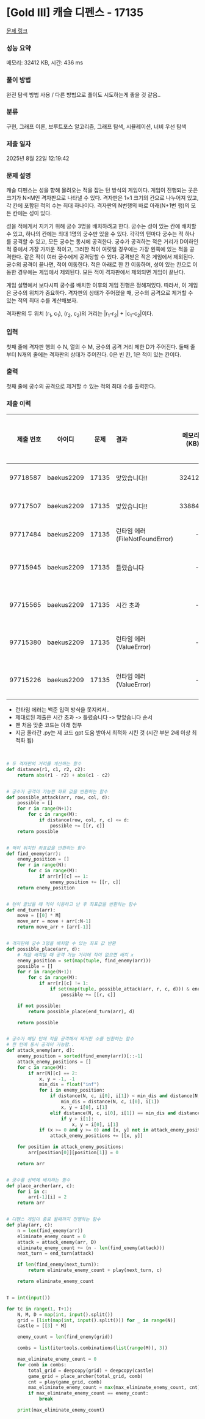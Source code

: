 # [Gold III] 캐슬 디펜스 - 17135 

[문제 링크](https://www.acmicpc.net/problem/17135) 

### 성능 요약

메모리: 32412 KB, 시간: 436 ms

### 풀이 방법

완전 탐색 방법 사용 / 다른 방법으로 풀이도 시도하는게 좋을 것 같음.. 

### 분류

구현, 그래프 이론, 브루트포스 알고리즘, 그래프 탐색, 시뮬레이션, 너비 우선 탐색

### 제출 일자

2025년 8월 22일 12:19:42

### 문제 설명

<p>캐슬 디펜스는 성을 향해 몰려오는 적을 잡는 턴 방식의 게임이다. 게임이 진행되는 곳은 크기가 N×M인 격자판으로 나타낼 수 있다. 격자판은 1×1 크기의 칸으로 나누어져 있고, 각 칸에 포함된 적의 수는 최대 하나이다. 격자판의 N번행의 바로 아래(N+1번 행)의 모든 칸에는 성이 있다.</p>

<p>성을 적에게서 지키기 위해 궁수 3명을 배치하려고 한다. 궁수는 성이 있는 칸에 배치할 수 있고, 하나의 칸에는 최대 1명의 궁수만 있을 수 있다. 각각의 턴마다 궁수는 적 하나를 공격할 수 있고, 모든 궁수는 동시에 공격한다. 궁수가 공격하는 적은 거리가 D이하인 적 중에서 가장 가까운 적이고, 그러한 적이 여럿일 경우에는 가장 왼쪽에 있는 적을 공격한다. 같은 적이 여러 궁수에게 공격당할 수 있다. 공격받은 적은 게임에서 제외된다. 궁수의 공격이 끝나면, 적이 이동한다. 적은 아래로 한 칸 이동하며, 성이 있는 칸으로 이동한 경우에는 게임에서 제외된다. 모든 적이 격자판에서 제외되면 게임이 끝난다. </p>

<p>게임 설명에서 보다시피 궁수를 배치한 이후의 게임 진행은 정해져있다. 따라서, 이 게임은 궁수의 위치가 중요하다. 격자판의 상태가 주어졌을 때, 궁수의 공격으로 제거할 수 있는 적의 최대 수를 계산해보자.</p>

<p>격자판의 두 위치 (r<sub>1</sub>, c<sub>1</sub>), (r<sub>2</sub>, c<sub>2</sub>)의 거리는 |r<sub>1</sub>-r<sub>2</sub>| + |c<sub>1</sub>-c<sub>2</sub>|이다.</p>

### 입력 

 <p>첫째 줄에 격자판 행의 수 N, 열의 수 M, 궁수의 공격 거리 제한 D가 주어진다. 둘째 줄부터 N개의 줄에는 격자판의 상태가 주어진다. 0은 빈 칸, 1은 적이 있는 칸이다.</p>

### 출력 

 <p>첫째 줄에 궁수의 공격으로 제거할 수 있는 적의 최대 수를 출력한다.</p>

### 제출 이력

| 제출 번호 | 아이디     | 문제  | 결과                            | 메모리(KB) | 시간(ms) | 언어            | 코드 길이 | 제출한 시간 |
|---------:|:----------:|:-----:|:--------------------------------|-----------:|---------:|:----------------|----------:|:-----------:|
| 97718587 | baekus2209 | 17135 | 맞았습니다!!                    |     32412  |     436  | Python 3 / 수정 |     2406  |   1분 전    |
| 97717507 | baekus2209 | 17135 | 맞았습니다!!                    |     33884  |    1068  | Python 3 / 수정 |     2735  |  48분 전    |
| 97717484 | baekus2209 | 17135 | 런타임 에러 (FileNotFoundError) |       -    |     -    | Python 3 / 수정 |     2733  |  48분 전    |
| 97715945 | baekus2209 | 17135 | 틀렸습니다                       |       -    |     -    | Python 3 / 수정 |     2497  |  1시간 전   |
| 97715565 | baekus2209 | 17135 | 시간 초과                        |       -    |     -    | Python 3 / 수정 |     2497  |  1시간 전   |
| 97715380 | baekus2209 | 17135 | 런타임 에러 (ValueError)        |       -    |     -    | Python 3 / 수정 |     2491  |  2시간 전   |
| 97715226 | baekus2209 | 17135 | 런타임 에러 (ValueError)        |       -    |     -    | Python 3 / 수정 |     2735  |  2시간 전   |

- 런타임 에러는 백준 입력 방식을 못지켜서..
- 제대로된 제출은 시간 초과 -> 틀렸습니다 -> 맞았습니다 순서
- 맨 처음 맞춘 코드는 아래 첨부
- 지금 올라간 .py는 제 코드 gpt 도움 받아서 최적화 시킨 것 (시간 부분 2배 이상 최적화 됨)

<br>

```python
# 두 격자판의 거리를 계산하는 함수
def distance(r1, c1, r2, c2):
    return abs(r1 - r2) + abs(c1 - c2)


# 궁수가 공격이 가능한 좌표 값을 반환하는 함수
def possible_attack(arr, row, col, d):
    possible = []
    for r in range(N+1):
        for c in range(M):
            if distance(row, col, r, c) <= d:
                possible += [[r, c]]
    return possible


# 적이 위치한 좌표값을 반환하는 함수
def find_enemy(arr):
    enemy_position = []
    for r in range(N):
        for c in range(M):
            if arr[r][c] == 1:
                enemy_position += [[r, c]]
    return enemy_position


# 턴이 끝났을 때 적이 이동하고 난 후 좌표값을 반환하는 함수
def end_turn(arr):
    move = [[0] * M]
    move_arr = move + arr[:N-1]
    return move_arr + [arr[-1]]


# 격자판에 궁수 3명을 배치할 수 있는 좌표 값 반환
def possible_place(arr, d):
    # 처음 배치일 때 공격 가능 거리에 적이 없으면 배치 x
    enemy_position = set(map(tuple, find_enemy(arr)))
    possible = []
    for r in range(N+1):
        for c in range(M):
            if arr[r][c] != 1:
                if set(map(tuple, possible_attack(arr, r, c, d))) & enemy_position:
                    possible += [[r, c]]

    if not possible:
        return possible_place(end_turn(arr), d)

    return possible


# 궁수가 해당 턴에 적을 공격해서 제거한 수를 반환하는 함수
# 한 턴에 동시 공격이 가능함..
def attack_enemy(arr, d):
    enemy_position = sorted(find_enemy(arr))[::-1]
    attack_enemy_positions = []
    for c in range(M):
        if arr[N][c] == 2:
            x, y = -1, -1
            min_dis = float("inf")
            for i in enemy_position:
                if distance(N, c, i[0], i[1]) < min_dis and distance(N, c, i[0], i[1]) <= d:
                    min_dis = distance(N, c, i[0], i[1])
                    x, y = i[0], i[1]
                elif distance(N, c, i[0], i[1]) == min_dis and distance(N, c, i[0], i[1]) <= d:
                    if y > i[1]:
                        x, y = i[0], i[1]
            if (x >= 0 and y >= 0) and [x, y] not in attack_enemy_positions:
                attack_enemy_positions += [[x, y]]

    for position in attack_enemy_positions:
        arr[position[0]][position[1]] = 0

    return arr


# 궁수를 성벽에 배치하는 함수
def place_archer(arr, c):
    for i in c:
        arr[-1][i] = 2
    return arr


# 디펜스 게임이 종료 될때까지 진행하는 함수
def play(arr, c):
    n = len(find_enemy(arr))
    eliminate_enemy_count = 0
    attack = attack_enemy(arr, D)
    eliminate_enemy_count += (n - len(find_enemy(attack)))
    next_turn = end_turn(attack)

    if len(find_enemy(next_turn)):
        return eliminate_enemy_count + play(next_turn, c)

    return eliminate_enemy_count


T = int(input())

for tc in range(1, T+1):
    N, M, D = map(int, input().split())
    grid = [list(map(int, input().split())) for _ in range(N)]
    castle = [[3] * M]

    enemy_count = len(find_enemy(grid))

    combs = list(itertools.combinations(list(range(M)), 3))

    max_eliminate_enemy_count = 0
    for comb in combs:
        total_grid = deepcopy(grid) + deepcopy(castle)
        game_grid = place_archer(total_grid, comb)
        cnt = play(game_grid, comb)
        max_eliminate_enemy_count = max(max_eliminate_enemy_count, cnt)
        if max_eliminate_enemy_count == enemy_count:
            break

    print(max_eliminate_enemy_count)
```

